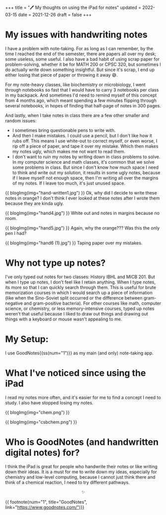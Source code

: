 +++
title = "🖊 My thoughts on using the iPad for notes"
updated = 2022-03-15
date = 2021-12-26
draft = false
+++

# My issues with handwriting notes
I have a problem with note-taking. For as long as I can remember, by the time I reached the end of the semester, there are papers all over my desk; some useless, some useful. I also have a bad habit of using scrap paper for problem-solving, whether it be for MATH 200 or CPSC 320, but sometimes I do actually write down something insightful. But since it's scrap, I end up either losing that piece of paper or throwing it away 😅. 

For my note-heavy classes, like biochemistry or microbiology, I went through notebooks so fast that I would have to carry 3 notebooks per class in my backpack. And sometimes I'd need to remind myself of this concept from 4 months ago, which meant spending a few minutes flipping through several notebooks, in hopes of finding that half-page of notes in 300 pages. 

And lastly, when I take notes in class there are a few other smaller and random issues:
- I sometimes bring questionable pens to write with. 
- And then I make mistakes. I could use a pencil, but I don't like how it rubs off. This means I use white-out to correct myself, or even worse, I rip off a piece of paper, and tape it over my mistake. Which then makes my notes ugly, which makes me not want to read them.
- I don't want to ruin my notes by writing down in class problems to solve. In my computer science and math classes, it's common that we solve some problems in class. But since I don't know how much space I need to think and write out my solution, it results in some ugly notes, because if I leave myself not enough space, then I'm writing all over the margins of my notes. If I leave too much, it's just unused space. 

{{ blogImg(img="hand-written1.jpg") }}
Ok, why did I decide to write these notes in orange? I don't think I ever looked at these notes after I wrote them because they are kinda ugly.

{{ blogImg(img="hand4.jpg") }}
White out and notes in margins because no room.

{{ blogImg(img="hand5.jpg") }}
Again, why the orange??? Was this the only pen I had?

{{ blogImg(img="hand6 (1).jpg") }}
Taping paper over my mistakes.

# Why not type up notes?
I've only typed out notes for two classes: History IBHL and MICB 201. But when I type up notes, I don't feel like I retain anything. When I type notes, its more so that I can quickly search through them. This is useful for brute memorization courses in which I would search up a piece of information (like when the Sino-Soviet split occurred or the difference between gram-negative and gram-positive bacteria). For other courses like math, computer science, or chemistry, or less memory-intensive courses, typed up notes weren't that useful because I liked to draw out things and drawing out things with a keyboard or mouse wasn't appealing to me. 

# My Setup:
I use GoodNotes{{ss(num="1")}} as my main (and only) note-taking app.

# What I've noticed since using the iPad
I read my notes more often, and it's easier for me to find a concept I need to study. I also have stopped losing my notes.

{{ blogImg(img="chem.png") }}

{{ blogImg(img="csbchem.png") }}

# Who is GoodNotes (and handwritten digital notes) for? 
I think the iPad is great for people who handwrite their notes or like writing down their ideas. It is a must for me to write down my ideas, especially for chemistry and low-level computing, because I cannot just think there and think of a chemical reaction, I need to try different pathways.

<center>✨</center>

{{ footnote(num="1", title="GoodNotes", link="https://www.goodnotes.com/")}}
